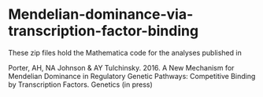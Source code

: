 # Mendelian-dominance-via-transcription-factor-binding
These zip files hold the Mathematica code for the analyses published in 

Porter, AH, NA Johnson &amp; AY Tulchinsky. 2016. A New Mechanism for Mendelian Dominance in Regulatory Genetic Pathways: Competitive Binding by Transcription Factors.  Genetics (in press)
